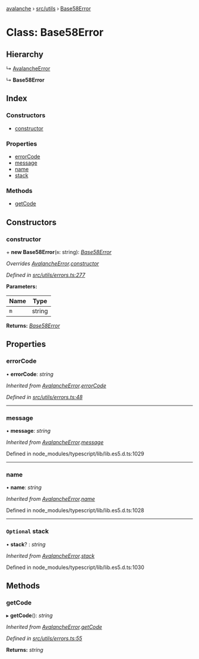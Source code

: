 [avalanche](../README.md) › [src/utils](../modules/src_utils.md) › [Base58Error](src_utils.base58error.md)

# Class: Base58Error

## Hierarchy

  ↳ [AvalancheError](src_utils.avalancheerror.md)

  ↳ **Base58Error**

## Index

### Constructors

* [constructor](src_utils.base58error.md#constructor)

### Properties

* [errorCode](src_utils.base58error.md#errorcode)
* [message](src_utils.base58error.md#message)
* [name](src_utils.base58error.md#name)
* [stack](src_utils.base58error.md#optional-stack)

### Methods

* [getCode](src_utils.base58error.md#getcode)

## Constructors

###  constructor

\+ **new Base58Error**(`m`: string): *[Base58Error](src_utils.base58error.md)*

*Overrides [AvalancheError](src_utils.avalancheerror.md).[constructor](src_utils.avalancheerror.md#constructor)*

*Defined in [src/utils/errors.ts:277](https://github.com/ava-labs/avalanchejs/blob/8033096/src/utils/errors.ts#L277)*

**Parameters:**

Name | Type |
------ | ------ |
`m` | string |

**Returns:** *[Base58Error](src_utils.base58error.md)*

## Properties

###  errorCode

• **errorCode**: *string*

*Inherited from [AvalancheError](src_utils.avalancheerror.md).[errorCode](src_utils.avalancheerror.md#errorcode)*

*Defined in [src/utils/errors.ts:48](https://github.com/ava-labs/avalanchejs/blob/8033096/src/utils/errors.ts#L48)*

___

###  message

• **message**: *string*

*Inherited from [AvalancheError](src_utils.avalancheerror.md).[message](src_utils.avalancheerror.md#message)*

Defined in node_modules/typescript/lib/lib.es5.d.ts:1029

___

###  name

• **name**: *string*

*Inherited from [AvalancheError](src_utils.avalancheerror.md).[name](src_utils.avalancheerror.md#name)*

Defined in node_modules/typescript/lib/lib.es5.d.ts:1028

___

### `Optional` stack

• **stack**? : *string*

*Inherited from [AvalancheError](src_utils.avalancheerror.md).[stack](src_utils.avalancheerror.md#optional-stack)*

Defined in node_modules/typescript/lib/lib.es5.d.ts:1030

## Methods

###  getCode

▸ **getCode**(): *string*

*Inherited from [AvalancheError](src_utils.avalancheerror.md).[getCode](src_utils.avalancheerror.md#getcode)*

*Defined in [src/utils/errors.ts:55](https://github.com/ava-labs/avalanchejs/blob/8033096/src/utils/errors.ts#L55)*

**Returns:** *string*
